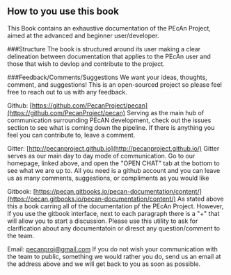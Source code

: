 ## How to you use this book

This Book contains an exhaustive documentation of the PEcAn Project, aimed at the advanced and beginner user/developer.


###Structure
The book is structured around its user making a clear delineation between documentation that applies to the PEcAn user 
and those that wish to devlop and contribute to the project.

###Feedback/Comments/Suggestions
We want your ideas, thoughts, comment, and suggestions! This is an open-sourced project so please feel free to reach out
to us with any feedback.

Github: [https://github.com/PecanProject/pecan](https://github.com/PecanProject/pecan)
	Serving as the main hub of communication surrounding PEcAN development, check out the issues section to see what
is coming down the pipeline. If there is anything you feel you can contribute to, leave a comment.
	
Gitter: [http://pecanproject.github.io](http://pecanproject.github.io/)
	Gitter serves as our main day to day mode of communication. Go to our homepage, linked above, and open the "OPEN CHAT"
tab at the bottom to see what we are up to. All you need is a github account and you can leave us as many comments, suggestions,
or compliments as you would like

Gitbook: [https://pecan.gitbooks.io/pecan-documentation/content/](https://pecan.gitbooks.io/pecan-documentation/content/)
	As stated above this a book carring all of the documentation pf the PEcAn Project. However, if you use the gitbook 
interface, next to each paragraph there is a "+" that will allow you to start a discussion. Please use this utility to ask for 
clarification about any documentatoin or diresct any question/comment to the team.

Email: pecanproj@gmail.com
	If you do not wish your communication with the team to public, something we would rather you do, send us an email at the 
address above and we will get back to you as soon as possible.

